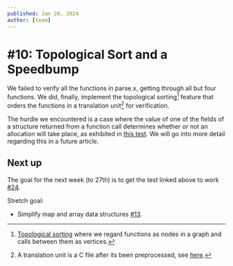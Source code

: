 ```yaml
---
published: Jan 20, 2024
author: [team]
---
```


# #10: Topological Sort and a Speedbump

We failed to verify all the functions in parse.x, getting through all but four
functions. We did, finally, implement the topological sorting[^sorting] feature that
orders the functions in a translation unit[^translation] for verification.

  [^sorting]: [Topological sorting](https://en.wikipedia.org/wiki/Topological_sorting)
  where we regard functions as nodes in a graph and calls between them as
  vertices.

  [^translation]: A translation unit is a C file after its been preprocessed,
  see [here](https://xr0blog.substack.com/i/140569893/linkage-in-c).

The hurdle we encountered is a case where the value of one of the fields of a
structure returned from a function call determines whether or not an allocation
will take place, as exhibited in
[this test](https://github.com/xr0-org/xr0/blob/20a55036a5f056885f860254e8eee0e68eaa80eb/tests/1-branches/1000-chaining-functions.x#L28). We will go into more detail
regarding this in a future article.

## Next up

The goal for the next week (to 27th) is to get the test linked above to work
[#24](https://github.com/xr0-org/xr0/issues/24).

Stretch goal:

- Simplify map and array data structures [#13](https://todo.sr.ht/~lbnz/xr0/13).
